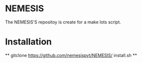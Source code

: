 # NEMESIS
The NEMESIS'S repositoy is create for a make lots script.

# Installation
**
gitclone https://github.com/nemesispyt/NEMESIS/
install.sh
**

